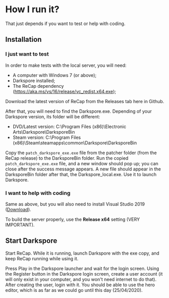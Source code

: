 # How I run it?
That just depends if you want to test or help with coding.

## Installation

### I just want to test
In order to make tests with the local server, you will need:

- A computer with Windows 7 (or above);
- Darkspore installed;
- The ReCap dependency (https://aka.ms/vs/16/release/vc_redist.x64.exe);

Download the latest version of ReCap from the Releases tab here in Github. 

After that, you will need to find the Darkspore.exe. Depending of your Darkspore version, its folder will be different:
- DVD/Latest version: C:\Program Files (x86)\Electronic Arts\Darkspore\DarksporeBin
- Steam version: C:\Program Files (x86)\Steam\steamapps\common\Darkspore\DarksporeBin

Copy the `patch_darkspore_exe.exe` file from the patcher folder (from the ReCap release) to the DarksporeBin folder. Run the copied `patch_darkspore_exe.exe` file, and a new window should pop up; you can close after the success message appears. A new file should appear in the DarksporeBin folder after that, the Darkspore_local.exe. Use it to launch Darkspore.

### I want to help with coding
Same as above, but you will also need to install Visual Studio 2019 ([Download](https://visualstudio.microsoft.com/thank-you-downloading-visual-studio/?sku=Community&rel=16)).

To build the server properly, use the **Release x64** setting (VERY IMPORTANT).

## Start Darkspore
Start ReCap. While it is running, launch Darkspore with the exe copy, and keep ReCap running while using it.

Press Play in the Darkspore launcher and wait for the login screen. Using the Register button in the Darkspore login screen, create a user account (it will only exist in your computer, and you won't need internet to do that). After creating the user, login with it. You should be able to use the hero editor, which is as far as we could go until this day (25/04/2020).
